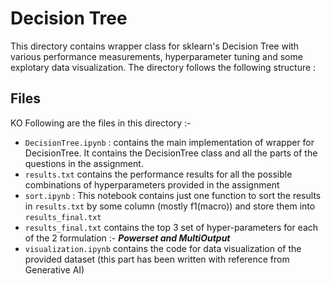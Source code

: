 # Decision Tree

This directory contains wrapper class for sklearn's Decision Tree with various performance measurements, hyperparameter tuning and some explotary data visualization. The directory follows the following structure :

## Files
KO
Following are the files in this directory :-
- `DecisionTree.ipynb` : contains the main implementation of wrapper for DecisionTree. It contains the DecisionTree class and all the parts of the questions in the assignment.
- `results.txt` contains the performance results for all the possible combinations of hyperparameters provided in the assignment
- `sort.ipynb` : This notebook contains just one function to sort the results in `results.txt` by some column (mostly f1(macro)) and store them into `results_final.txt`
- `results_final.txt` contains the top 3 set of hyper-parameters for each of the 2 formulation :- ***Powerset and MultiOutput*** 
- `visualization.ipynb` contains the code for data visualization of the provided dataset (this part has been written with reference from Generative AI)

